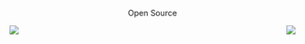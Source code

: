 <div align="center">
  <p>Open Source</p>
<img style="float: right; border: 0px;" src="https://media1.giphy.com/media/7b8jdNUoFBdcoILjjv/giphy.gif?cid=790b7611bfd157e75870d8aac4f8152b63c22e7e9ae1bd2c&rid=giphy.gif&ct=g" />
<img style="float: left; border: 0px;" src="https://media1.giphy.com/media/7b8jdNUoFBdcoILjjv/giphy.gif?cid=790b7611bfd157e75870d8aac4f8152b63c22e7e9ae1bd2c&rid=giphy.gif&ct=g" />
 </div>
<!--
**Gorgonx7/Gorgonx7** is a ✨ _special_ ✨ repository because its `README.md` (this file) appears on your GitHub profile.

Here are some ideas to get you started:

- 🔭 I’m currently working on ...
- 🌱 I’m currently learning ...
- 👯 I’m looking to collaborate on ...
- 🤔 I’m looking for help with ...
- 💬 Ask me about ...
- 📫 How to reach me: ...
- 😄 Pronouns: ...
- ⚡ Fun fact: ...
-->
